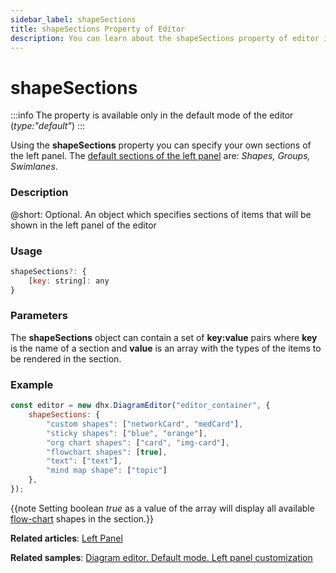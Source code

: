 ```yaml
---
sidebar_label: shapeSections
title: shapeSections Property of Editor
description: You can learn about the shapeSections property of editor in the documentation of the DHTMLX JavaScript Diagram library. Browse developer guides and API reference, try out code examples and live demos, and download a free 30-day evaluation version of DHTMLX Diagram.
---
```


# shapeSections

:::info
The property is available only in the default mode of the editor (*type:"default"*)
:::

Using the **shapeSections** property you can specify your own sections of the left panel. The [default sections of the left panel](../../../guides/diagram_editor/left_panel/#default-sections) are: *Shapes, Groups, Swimlanes*.

### Description

@short: Optional. An object which specifies sections of items that will be shown in the left panel of the editor

### Usage

~~~js
shapeSections?: {
    [key: string]: any
}
~~~

### Parameters

The **shapeSections** object can contain a set of **key:value** pairs where **key** is the name of a section and **value** is an array with the types of the items to be rendered in the section.

### Example

~~~js
const editor = new dhx.DiagramEditor("editor_container", {
    shapeSections: {
        "custom shapes": ["networkCard", "medCard"],
        "sticky shapes": ["blue", "orange"],
        "org chart shapes": ["card", "img-card"],
        "flowchart shapes": [true],
        "text": ["text"],
        "mind map shape": ["topic"]
    },
});
~~~


{{note Setting boolean *true* as a value of the array will display all available [flow-chart](../../../shapes/default_shapes/#shapes-overview) shapes in the section.}}



**Related articles**:  [Left Panel](../../../guides/diagram_editor/left_panel/)

**Related samples**: [Diagram editor. Default mode. Left panel customization](https://snippet.dhtmlx.com/2z0a18oz)